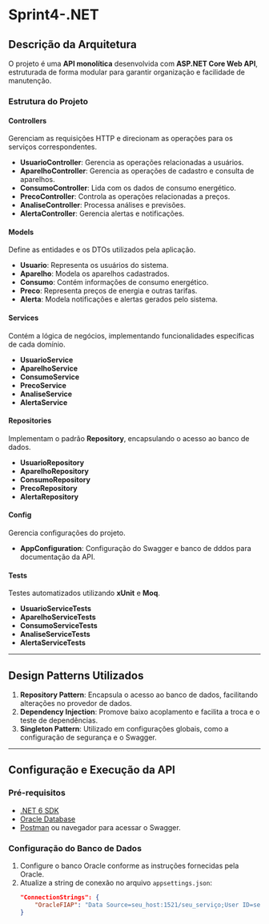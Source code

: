 # **Sprint4-.NET**

## **Descrição da Arquitetura**
O projeto é uma **API monolítica** desenvolvida com **ASP.NET Core Web API**, estruturada de forma modular para garantir organização e facilidade de manutenção.

### **Estrutura do Projeto**

#### **Controllers**
Gerenciam as requisições HTTP e direcionam as operações para os serviços correspondentes.
- **UsuarioController**: Gerencia as operações relacionadas a usuários.
- **AparelhoController**: Gerencia as operações de cadastro e consulta de aparelhos.
- **ConsumoController**: Lida com os dados de consumo energético.
- **PrecoController**: Controla as operações relacionadas a preços.
- **AnaliseController**: Processa análises e previsões.
- **AlertaController**: Gerencia alertas e notificações.

#### **Models**
Define as entidades e os DTOs utilizados pela aplicação.
- **Usuario**: Representa os usuários do sistema.
- **Aparelho**: Modela os aparelhos cadastrados.
- **Consumo**: Contém informações de consumo energético.
- **Preco**: Representa preços de energia e outras tarifas.
- **Alerta**: Modela notificações e alertas gerados pelo sistema.

#### **Services**
Contém a lógica de negócios, implementando funcionalidades específicas de cada domínio.
- **UsuarioService**
- **AparelhoService**
- **ConsumoService**
- **PrecoService**
- **AnaliseService**
- **AlertaService**

#### **Repositories**
Implementam o padrão **Repository**, encapsulando o acesso ao banco de dados.
- **UsuarioRepository**
- **AparelhoRepository**
- **ConsumoRepository**
- **PrecoRepository**
- **AlertaRepository**

#### **Config**
Gerencia configurações do projeto.
- **AppConfiguration**: Configuração do Swagger e banco de dddos para documentação da API.

#### **Tests**
Testes automatizados utilizando **xUnit** e **Moq**.
- **UsuarioServiceTests**
- **AparelhoServiceTests**
- **ConsumoServiceTests**
- **AnaliseServiceTests**
- **AlertaServiceTests**

---

## **Design Patterns Utilizados**

1. **Repository Pattern**: Encapsula o acesso ao banco de dados, facilitando alterações no provedor de dados.
2. **Dependency Injection**: Promove baixo acoplamento e facilita a troca e o teste de dependências.
3. **Singleton Pattern**: Utilizado em configurações globais, como a configuração de segurança e o Swagger.

---

## **Configuração e Execução da API**

### **Pré-requisitos**
- [.NET 6 SDK](https://dotnet.microsoft.com/download)
- [Oracle Database](https://www.oracle.com/database/)
- [Postman](https://www.postman.com/downloads/) ou navegador para acessar o Swagger.

### **Configuração do Banco de Dados**
1. Configure o banco Oracle conforme as instruções fornecidas pela Oracle.
2. Atualize a string de conexão no arquivo `appsettings.json`:
   ```json
   "ConnectionStrings": {
       "OracleFIAP": "Data Source=seu_host:1521/seu_serviço;User ID=seu_usuario;Password=sua_senha;"
   }
